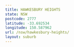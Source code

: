 ```yaml
---
title: HAWKESBURY HEIGHTS
state: NSW
postcode: 2777
latitude: -33.692534
longitude: 150.587962
url: /nsw/hawkesbury-heights/
layout: suburb
---
```

